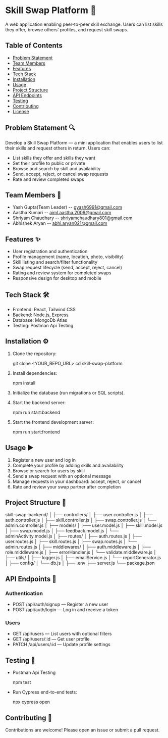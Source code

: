 # Skill Swap Platform 🎯

A web application enabling peer-to-peer skill exchange. Users can list skills they offer, browse others’ profiles, and request skill swaps.

## Table of Contents

* [Problem Statement](#problem-statement)
* [Team Members](#team-members)
* [Features](#features)
* [Tech Stack](#tech-stack)
* [Installation](#installation)
* [Usage](#usage)
* [Project Structure](#project-structure)
* [API Endpoints](#api-endpoints)
* [Testing](#testing)
* [Contributing](#contributing)
* [License](#license)

## Problem Statement 🔍

Develop a Skill Swap Platform — a mini application that enables users to list their skills and request others in return. Users can:

* List skills they offer and skills they want
* Set their profile to public or private
* Browse and search by skill and availability
* Send, accept, reject, or cancel swap requests
* Rate and review completed swaps

## Team Members 👥

* Yash Gupta(Team Leader)  --  gyash6991@gmail.com
* Aastha Kumari --  aiml.aastha.2006@gmail.com
* Shriyam Chaudhary -- shriyamchaudhary801@gmail.com
* Abhishek Aryan --  abhi.aryan021@gmail.com

## Features ✨

* User registration and authentication
* Profile management (name, location, photo, visibility)
* Skill listing and search/filter functionality
* Swap request lifecycle (send, accept, reject, cancel)
* Rating and review system for completed swaps
* Responsive design for desktop and mobile

## Tech Stack 🛠️

* Frontend: React, Tailwind CSS
* Backend: Node.js, Express
* Database: MongoDb Atlas
* Testing: Postman Api Testing

## Installation ⚙️

1. Clone the repository:

  
   git clone <YOUR_REPO_URL>
   cd skill-swap-platform
   
2. Install dependencies:

  
   npm install
   
4. Initialize the database (run migrations or SQL scripts).
5. Start the backend server:

  
   npm run start:backend
   
6. Start the frontend development server:

  
   npm run start:frontend
   
## Usage ▶️

1. Register a new user and log in
2. Complete your profile by adding skills and availability
3. Browse or search for users by skill
4. Send a swap request with an optional message
5. Manage requests in your dashboard: accept, reject, or cancel
6. Rate and review your swap partner after completion

## Project Structure 📂

skill-swap-backend/
│
├── controllers/
│   ├── user.controller.js
│   ├── auth.controller.js
│   ├── skill.controller.js
│   ├── swap.controller.js
│   └── admin.controller.js
│
├── models/
│   ├── user.model.js
│   ├── skill.model.js
│   ├── swap.model.js
│   ├── feedback.model.js
│   └── adminActivity.model.js
│
├── routes/
│   ├── auth.routes.js
│   ├── user.routes.js
│   ├── skill.routes.js
│   ├── swap.routes.js
│   └── admin.routes.js
│
├── middlewares/
│   ├── auth.middleware.js
│   ├── role.middleware.js
│   ├── errorHandler.js
│   └── validate.middleware.js
│
├── utils/
│   ├── logger.js
│   ├── emailService.js
│   └── reportGenerator.js
│
├── config/
│   └── db.js
│
├── .env
├── server.js
└── package.json
## API Endpoints 🔗

### Authentication

* POST /api/auth/signup — Register a new user
* POST /api/auth/login — Log in and receive a token

### Users

* GET /api/users — List users with optional filters
* GET /api/users/:id — Get user profile
* PATCH /api/users/:id — Update profile settings



## Testing 🧪

* Postman Api Testing

 
  npm test
  
* Run Cypress end-to-end tests:

 
  npx cypress open
  
## Contributing 🤝

Contributions are welcome! Please open an issue or submit a pull request.

